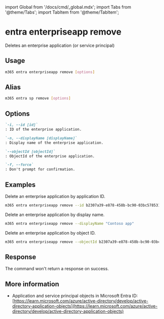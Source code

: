 <!-- DISCLAIMER: All secrets, passwords, and sensitive values in this document are examples only and not real credentials. -->
import Global from '/docs/cmd/_global.mdx';
import Tabs from '@theme/Tabs';
import TabItem from '@theme/TabItem';

# entra enterpriseapp remove

Deletes an enterprise application (or service principal)

## Usage

```sh
m365 entra enterpriseapp remove [options]
```

## Alias

```sh
m365 entra sp remove [options]
```

## Options

```md definition-list
`-i, --id [id]`
: ID of the enterprise application.

`-n, --displayName [displayName]`
: Display name of the enterprise application.

`--objectId [objectId]`
: ObjectId of the enterprise application.

`-f, --force`
: Don't prompt for confirmation.
```

<Global />

## Examples

Delete an enterprise application by application ID.

```sh
m365 entra enterpriseapp remove --id b2307a39-e878-458b-bc90-03bc578531d6 --force
```

Delete an enterprise application by display name.

```sh
m365 entra enterpriseapp remove --displayName "Contoso app"
```

Delete an enterprise application by object ID.

```sh
m365 entra enterpriseapp remove --objectId b2307a39-e878-458b-bc90-03bc578531dd
```

## Response

The command won't return a response on success.

## More information

- Application and service principal objects in Microsoft Entra ID: [https://learn.microsoft.com/azure/active-directory/develop/active-directory-application-objects](https://learn.microsoft.com/azure/active-directory/develop/active-directory-application-objects)
